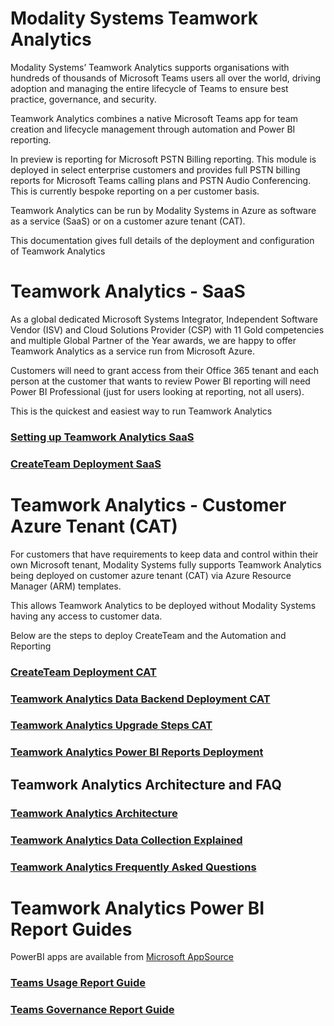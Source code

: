 # Modality Systems Teamwork Analytics

Modality Systems’ Teamwork Analytics supports organisations with hundreds of thousands of Microsoft Teams users all over the world, driving adoption and managing the entire lifecycle of Teams to ensure best practice, governance, and security.

Teamwork Analytics combines a native Microsoft Teams app for team creation and lifecycle management through automation and Power BI reporting.

In preview is reporting for Microsoft PSTN Billing reporting. This module is deployed in select enterprise customers and provides full PSTN billing reports for Microsoft Teams calling plans and PSTN Audio Conferencing. This is currently bespoke reporting on a per customer basis.

Teamwork Analytics can be run by Modality Systems in Azure as software as a service (SaaS) or on a customer azure tenant (CAT).

This documentation gives full details of the deployment and configuration of Teamwork Analytics



# Teamwork Analytics - SaaS

As a global dedicated Microsoft Systems Integrator, Independent Software Vendor (ISV) and Cloud Solutions Provider (CSP) with 11 Gold competencies and multiple Global Partner of the Year awards, we are happy to offer Teamwork Analytics as a service run from Microsoft Azure.

Customers will need to grant access from their Office 365 tenant and each person at the customer that wants to review Power BI reporting will need Power BI Professional (just for users looking at reporting, not all users).

This is the quickest and easiest way to run Teamwork Analytics

### [Setting up Teamwork Analytics SaaS](https://docs.modalitysystems.com/twa/SaaS/)

###  [CreateTeam Deployment SaaS](https://docs.modalitysystems.com/CreateTeam/deployteamsapp.html)



# Teamwork Analytics -  Customer Azure Tenant (CAT)

For customers that have requirements to keep data and control within their own Microsoft tenant, Modality Systems fully supports Teamwork Analytics being deployed on customer azure tenant (CAT) via Azure Resource Manager (ARM) templates.

This allows Teamwork Analytics to be deployed without Modality Systems having any access to customer data.

Below are the steps to deploy CreateTeam and the Automation and Reporting

###  [CreateTeam Deployment CAT](https://docs.modalitysystems.com/CreateTeam/)

### [Teamwork Analytics Data Backend Deployment CAT](https://docs.modalitysystems.com/twa/TeamworkAnalyticsDataCollectorDeployment.html)

### [Teamwork Analytics Upgrade Steps CAT](https://docs.modalitysystems.com/twa/UpgradingTeamworkAnalytics.html)

### [Teamwork Analytics Power BI Reports Deployment](https://docs.modalitysystems.com/twa/PowerBIAppsAdminInstallGuide.html)





## **Teamwork Analytics Architecture and FAQ**

###  [Teamwork Analytics Architecture](https://docs.modalitysystems.com/twa/TWA-Architecture-Overview.html)

### [Teamwork Analytics Data Collection Explained](https://docs.modalitysystems.com/twa/TeamworkAnalyticsDataCollectionExplained.html)

### [Teamwork Analytics Frequently Asked Questions](https://docs.modalitysystems.com/twa/TWA-FAQ.html)



# Teamwork Analytics Power BI Report Guides

PowerBI apps are available from [Microsoft AppSource](https://appsource.microsoft.com/en-us/marketplace/apps?search=Modality%20Systems&page=1)

###  [Teams Usage Report Guide](https://docs.modalitysystems.com/twa/Reports/TeamsUsage/TeamsUsageGuidance.html)

###  [Teams Governance Report Guide](https://docs.modalitysystems.com/twa/Reports/TeamsGovernanceandSecurity/OperationsGovernanceandCompliance.html)



